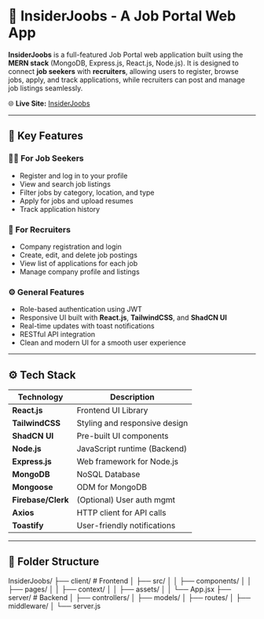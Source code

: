 # 💼 InsiderJoobs - A Job Portal Web App

**InsiderJoobs** is a full-featured Job Portal web application built using the **MERN stack** (MongoDB, Express.js, React.js, Node.js). It is designed to connect **job seekers** with **recruiters**, allowing users to register, browse jobs, apply, and track applications, while recruiters can post and manage job listings seamlessly.

🌐 **Live Site:** [InsiderJoobs](https://job-portal-app-client-seven.vercel.app/)

---

## 📌 Key Features

### 🧑‍💻 For Job Seekers
- Register and log in to your profile
- View and search job listings
- Filter jobs by category, location, and type
- Apply for jobs and upload resumes
- Track application history

### 🏢 For Recruiters
- Company registration and login
- Create, edit, and delete job postings
- View list of applications for each job
- Manage company profile and listings

### ⚙️ General Features
- Role-based authentication using JWT
- Responsive UI built with **React.js**, **TailwindCSS**, and **ShadCN UI**
- Real-time updates with toast notifications
- RESTful API integration
- Clean and modern UI for a smooth user experience

---

## ⚙️ Tech Stack

| Technology      | Description                      |
|----------------|----------------------------------|
| **React.js**    | Frontend UI Library              |
| **TailwindCSS** | Styling and responsive design    |
| **ShadCN UI**   | Pre-built UI components          |
| **Node.js**     | JavaScript runtime (Backend)     |
| **Express.js**  | Web framework for Node.js        |
| **MongoDB**     | NoSQL Database                   |
| **Mongoose**    | ODM for MongoDB                  |
| **Firebase/Clerk** | (Optional) User auth mgmt     |
| **Axios**       | HTTP client for API calls        |
| **Toastify**    | User-friendly notifications      |

---

## 📂 Folder Structure

InsiderJoobs/
├── client/ # Frontend
│ ├── src/
│ │ ├── components/
│ │ ├── pages/
│ │ ├── context/
│ │ ├── assets/
│ │ └── App.jsx
├── server/ # Backend
│ ├── controllers/
│ ├── models/
│ ├── routes/
│ ├── middleware/
│ └── server.js
